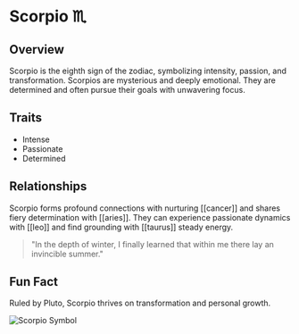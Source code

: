 # Scorpio ♏

## Overview
Scorpio is the eighth sign of the zodiac, symbolizing intensity, passion, and transformation. Scorpios are mysterious and deeply emotional. They are determined and often pursue their goals with unwavering focus.

## Traits
- Intense
- Passionate
- Determined

## Relationships
Scorpio forms profound connections with nurturing [[cancer]] and shares fiery determination with [[aries]]. They can experience passionate dynamics with [[leo]] and find grounding with [[taurus]] steady energy.

> "In the depth of winter, I finally learned that within me there lay an invincible summer."

## Fun Fact
Ruled by Pluto, Scorpio thrives on transformation and personal growth.

![Scorpio Symbol](https://symbolikon.com/wp-content/uploads/edd/2019/09/astrology-scorpio-bold-400w.png)
